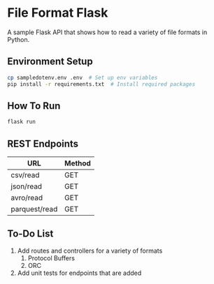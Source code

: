 # File Format Flask

A sample Flask API that shows how to read a variety of file formats in Python.

## Environment Setup

```bash
cp sampledotenv.env .env  # Set up env variables
pip install -r requirements.txt  # Install required packages
```

## How To Run

```bash
flask run
```

## REST Endpoints
|URL|Method|
|---|------|
|csv/read|GET|
|json/read|GET|
|avro/read|GET|
|parquest/read|GET|

## To-Do List
1. Add routes and controllers for a variety of formats
   1. Protocol Buffers
   2. ORC
2. Add unit tests for endpoints that are added
